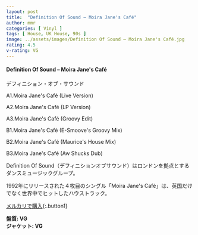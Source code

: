 ```yaml
---
layout: post
title:  "Definition Of Sound – Moira Jane's Café"
author: mmr
categories: [ Vinyl ]
tags: [ House, UK House, 90s ]
image: ../assets/images/Definition Of Sound – Moira Jane's Café.jpg
rating: 4.5
v-rating: VG
---
```


#### Definition Of Sound – Moira Jane's Café

デフィニション・オブ・サウンド

A1.Moira Jane's Café (Live Version)

A2.Moira Jane's Café (LP Version)

A3.Moira Jane's Café (Groovy Edit)

B1.Moira Jane's Café (E-Smoove's Groovy Mix)

B2.Moira Jane's Café (Maurice's House Mix)

B3.Moira Jane's Café (Aw Shucks Dub)

Definition Of Sound（デフィニションオブサウンド）はロンドンを拠点とするダンスミュージックグループ。

1992年にリリースされた４枚目のシングル「Moira Jane's Café」は、英国だけでなく世界中でヒットしたハウストラック。

[メルカリで購入](https://jp.mercari.com/item/m85621168968?afid=6142608987){:.button1}

<div class="mt-4 mb-4 d-flex align-items-center">
<strong class="mr-1">盤質: VG</strong>
</div>
<div class="mt-4 mb-4 d-flex align-items-center">
<strong class="mr-1">ジャケット: VG</strong>
</div>
